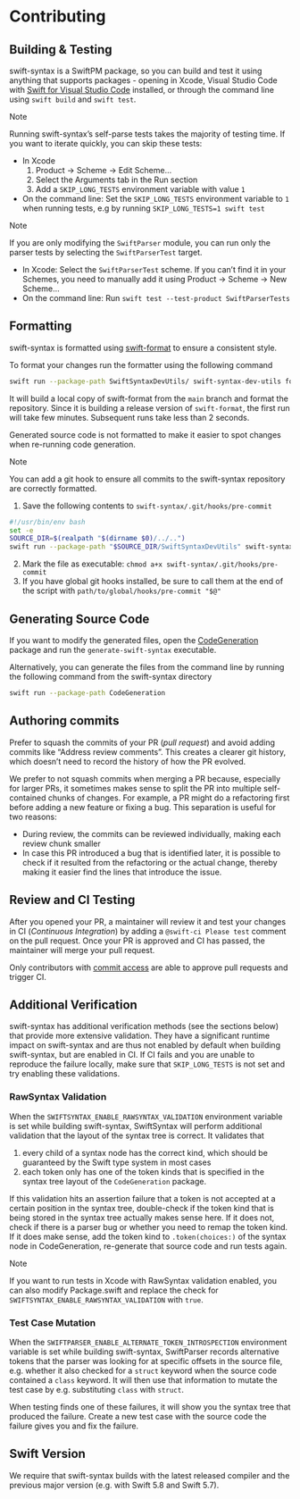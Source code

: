 # Contributing

## Building & Testing

swift-syntax is a SwiftPM package, so you can build and test it using anything that supports packages - opening in Xcode, Visual Studio Code with [Swift for Visual Studio Code](https://github.com/swift-server/vscode-swift) installed, or through the command line using `swift build` and `swift test`.

> [!NOTE]
> Running swift-syntax’s self-parse tests takes the majority of testing time. If you want to iterate quickly, you can skip these tests:
> - In Xcode
>   1. Product -> Scheme -> Edit Scheme…
>   2. Select the Arguments tab in the Run section
>   3. Add a `SKIP_LONG_TESTS` environment variable with value `1`
> - On the command line: Set the `SKIP_LONG_TESTS` environment variable to `1` when running tests, e.g by running `SKIP_LONG_TESTS=1 swift test`

> [!NOTE]
> If you are only modifying the `SwiftParser` module, you can run only the parser tests by selecting the `SwiftParserTest` target. 
> - In Xcode: Select the `SwiftParserTest` scheme. If you can’t find it in your Schemes, you need to manually add it using Product -> Scheme -> New Scheme…
> - On the command line: Run `swift test --test-product SwiftParserTests`

## Formatting

swift-syntax is formatted using [swift-format](http://github.com/apple/swift-format) to ensure a consistent style.

To format your changes run the formatter using the following command
```bash
swift run --package-path SwiftSyntaxDevUtils/ swift-syntax-dev-utils format
```
It will build a local copy of swift-format from the `main` branch and format the repository. Since it is building a release version of `swift-format`, the first run will take few minutes. Subsequent runs take less than 2 seconds.

Generated source code is not formatted to make it easier to spot changes when re-running code generation.

> [!NOTE]
> You can add a git hook to ensure all commits to the swift-syntax repository are correctly formatted. 
> 1. Save the following contents to `swift-syntax/.git/hooks/pre-commit`
> ```bash
> #!/usr/bin/env bash
> set -e
> SOURCE_DIR=$(realpath "$(dirname $0)/../..")
> swift run --package-path "$SOURCE_DIR/SwiftSyntaxDevUtils" swift-syntax-dev-utils format --lint
> ```
> 2. Mark the file as executable: `chmod a+x swift-syntax/.git/hooks/pre-commit`
> 3. If you have global git hooks installed, be sure to call them at the end of the script with `path/to/global/hooks/pre-commit "$@"` 


## Generating Source Code

If you want to modify the generated files, open the [CodeGeneration](CodeGeneration) package and run the `generate-swift-syntax` executable.

Alternatively, you can generate the files from the command line by running the following command from the swift-syntax directory

```bash
swift run --package-path CodeGeneration
```

## Authoring commits

Prefer to squash the commits of your PR (*pull request*) and avoid adding commits like “Address review comments”. This creates a clearer git history, which doesn’t need to record the history of how the PR evolved.

We prefer to not squash commits when merging a PR because, especially for larger PRs, it sometimes makes sense to split the PR into multiple self-contained chunks of changes. For example, a PR might do a refactoring first before adding a new feature or fixing a bug. This separation is useful for two reasons:
- During review, the commits can be reviewed individually, making each review chunk smaller
- In case this PR introduced a bug that is identified later, it is possible to check if it resulted from the refactoring or the actual change, thereby making it easier find the lines that introduce the issue. 

## Review and CI Testing

After you opened your PR, a maintainer will review it and test your changes in CI (*Continuous Integration*) by adding a `@swift-ci Please test` comment on the pull request. Once your PR is approved and CI has passed, the maintainer will merge your pull request.

Only contributors with [commit access](https://www.swift.org/contributing/#commit-access) are able to approve pull requests and trigger CI. 

## Additional Verification

swift-syntax has additional verification methods (see the sections below) that provide more extensive validation. They have a significant runtime impact on swift-syntax and are thus not enabled by default when building swift-syntax, but are enabled in CI. If CI fails and you are unable to reproduce the failure locally, make sure that `SKIP_LONG_TESTS` is not set and try enabling these validations.

### RawSyntax Validation

When the `SWIFTSYNTAX_ENABLE_RAWSYNTAX_VALIDATION` environment variable is set while building swift-syntax, SwiftSyntax will perform additional validation that the layout of the syntax tree is correct. It validates that 
1. every child of a syntax node has the correct kind, which should be guaranteed by the Swift type system in most cases
2. each token only has one of the token kinds that is specified in the syntax tree layout of the `CodeGeneration` package. 

If this validation hits an assertion failure that a token is not accepted at a certain position in the syntax tree, double-check if the token kind that is being stored in the syntax tree actually makes sense here. If it does not, check if there is a parser bug or whether you need to remap the token kind. If it does make sense, add the token kind to `.token(choices:)` of the syntax node in CodeGeneration, re-generate that source code and run tests again.

> [!NOTE]
> If you want to run tests in Xcode with RawSyntax validation enabled, you can also modify Package.swift and replace the check for `SWIFTSYNTAX_ENABLE_RAWSYNTAX_VALIDATION` with `true`.

### Test Case Mutation

When the `SWIFTPARSER_ENABLE_ALTERNATE_TOKEN_INTROSPECTION` environment variable is set while building swift-syntax, SwiftParser records alternative tokens that the parser was looking for at specific offsets in the source file, e.g. whether it also checked for a `struct` keyword when the source code contained a `class` keyword. It will then use that information to mutate the test case by e.g. substituting `class` with `struct`.

When testing finds one of these failures, it will show you the syntax tree that produced the failure. Create a new test case with the source code the failure gives you and fix the failure.

## Swift Version

We require that swift-syntax builds with the latest released compiler and the previous major version (e.g. with Swift 5.8 and Swift 5.7).
